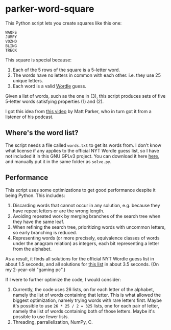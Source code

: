 # parker-word-square

This Python script lets you create squares like this one:
```
WAQFS
JUMPY
VOZHD
BLING
TRECK
```
This square is special because:
1) Each of the 5 rows of the square is a 5-letter word.
2) The words have no letters in common with each other. i.e. they use 25 unique letters.
3) Each word is a valid [Wordle](https://www.nytimes.com/games/wordle/index.html) guess.

Given a list of words, such as the one in (3), this script produces sets of five 5-letter words satisfying properties (1) and (2).

I got this idea from [this video](https://youtu.be/_-AfhLQfb6w) by Matt Parker, who in turn got it from a listener of his podcast.

## Where's the word list?

The script needs a file called `words.txt` to get its words from. I don't know what license if any applies to the official NYT Wordle guess list, so I have not included it in this GNU GPLv3 project. You can download it here [here](https://github.com/tabatkins/wordle-list), and manually put it in the same folder as `solve.py`.

## Performance

This script uses some optimizations to get good performance despite it being Python. This includes:
1) Discarding words that cannot occur in any solution, e.g. because they have repeat letters or are the wrong length.
2) Avoiding repeated work by merging branches of the search tree when they have the same leaf.
3) When refining the search tree, prioritizing words with uncommon letters, so early branching is reduced.
4) Representing words (or more precisely, equivalence classes of words under the anagram relation) as integers, each bit representing a letter from the alphabet.

As a result, it finds all solutions for the official NYT Wordle guess list in about 1.5 seconds, and all solutions for [this list](https://github.com/dwyl/english-words/blob/master/words_alpha.txt) in about 3.5 seconds. (On my 2-year-old "gaming pc".)

If I were to further optimize the code, I would consider:
1) Currently, the code uses 26 lists, on for each letter of the alphabet, namely the list of words containing that letter. This is what allowed the biggest optimization, namely trying words with rare letters first. Maybe it's possible to use ```26 * 25 / 2 = 325``` lists, one for each pair of letter, namely the list of words containing both of those letters. Maybe it's possible to use fewer lists.
2) Threading, parrallelization, NumPy, C.
